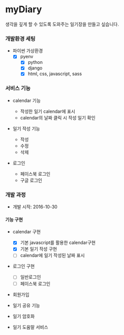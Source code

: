 # myDiary
생각을 깊게 할 수 있도록 도와주는 일기장을 만들고 싶습니다.

### 개발환경 세팅

- 파이썬 가상환경
  - [x] pyenv
	- [x] python
	- [x] django
	- [x] html, css, javascript, sass

### 서비스 기능
- calendar 기능 
	- 작성한 일기 calendar에 표시
	- calendar의 날짜 클릭 시 작성 일기 확인
	 
	
- 일기 작성 기능
	- 작성
	- 수정
	- 삭제
	
- 로그인
	- 페이스북 로그인
	- 구글 로그인	
### 개발 과정

-  개발 시작: 2016-10-30

#### 기능 구현

- calendar 구현
	- [x] 기본 javascript를 활용한 calendar구현
	- [x] 기본 일기 작성 구현
	- [ ] calendar에 일기 작성된 날짜 표시
	
- 로그인 구현
	- [ ] 일반로그인
	- [ ] 페이스북 로그인

- 회원가입
	
- 일기 공유 기능

- 일기 암호화

- 일기 도움말 서비스	
